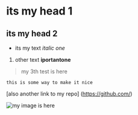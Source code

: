 # its my head 1 
## its my head 2
* its my text _italic one_
1. other text **iportantone**
> my 3th test is here
```
this is some way to make it nice
```

[also another link to my repo] (https://github.com/)

![my image is here](https://i.ytimg.com/vi/WmvpSTVu9N4/maxresdefault.jpg)


